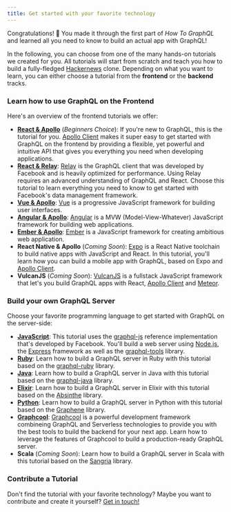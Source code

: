 ```yaml
---
title: Get started with your favorite technology
---
```


Congratulations! 🎉 You made it through the first part of _How To GraphQL_ and learned all you need to know to build an actual app with GraphQL!

In the following, you can choose from one of the many hands-on tutorials we created for you. All tutorials will start from scratch and teach you how to build a fully-fledged [Hackernews](https://news.ycombinator.com) clone. Depending on what you want to learn, you can either choose a tutorial from the **frontend** or the **backend** tracks.

<TutorialChooser></TutorialChooser>


### Learn how to use GraphQL on the Frontend

Here's an overview of the frontend tutorials we offer:

- [**React & Apollo**](https://www.howtographql.com/react-apollo/0-introduction/) (_Beginners Choice_): If you're new to GraphQL, this is the tutorial for you. [Apollo Client](http://dev.apollodata.com/) makes it super easy to get started with GraphQL on the frontend by providing a flexible, yet powerful and intuitive API that gives you everything you need when developing applications.
- [**React & Relay**](https://www.howtographql.com/react-relay/0-introduction/): [Relay](https://facebook.github.io/relay/) is the GraphQL client that was developed by Facebook and is heavily optimized for performance. Using Relay requires an advanced understanding of GraphQL and React. Choose this tutorial to learn everything you need to know to get started with Facebook's data management framework.
- [**Vue & Apollo**](https://www.howtographql.com/vue-apollo/0-introduction/): [Vue](https://vuejs.org/) is a progressive JavaScript framework for building user interfaces.
- [**Angular & Apollo**](https://www.howtographql.com/angular-apollo/0-introduction/): [Angular](https://angularjs.org/) is a MVW (Model-View-Whatever) JavaScript framework for building web applications.
- [**Ember & Apollo**](https://www.howtographql.com/ember-apollo/0-introduction/): [Ember](https://emberjs.com/) is a JavaScript framework for creating ambitious web application.
- **React Native & Apollo** (_Coming Soon_): [Expo](https://expo.io/) is a  React Native toolchain to build native apps with JavaScript and React. In this tutorial, you'll learn how you can build a mobile app with GraphQL, based on Expo and [Apollo Client](http://dev.apollodata.com/).
- **VulcanJS** (_Coming Soon_): [VulcanJS](http://docs.vulcanjs.org/) is a fullstack JavaScript framework that let's you build GraphQL apps with React, [Apollo Client](http://dev.apollodata.com/) and [Meteor](http://meteor.com/).

### Build your own GraphQL Server

Choose your favorite programming language to get started with GraphQL on the server-side:

- [**JavaScript**](https://www.howtographql.com/graphql-js/1-getting-started/): This tutorial uses the [graphql-js](https://github.com/graphql/graphql-js) reference implementation that's developed by Facebook. You'll build a web server using [Node.js](https://nodejs.org/en/), the [Express](https://expressjs.com/) framework as well as the [graphql-tools](https://github.com/apollographql/graphql-tools) library.
- [**Ruby**](https://www.howtographql.com/graphql-ruby/0-introduction/): Learn how to build a GraphQL server in Ruby with this tutorial based on the [graphql-ruby](https://github.com/rmosolgo/graphql-ruby) library.
- [**Java**](https://www.howtographql.com/graphql-java/0-introduction/): Learn how to build a GraphQL server in Java with this tutorial based on the [graphql-java](https://github.com/graphql-java/graphql-java) library.
- [**Elixir**](https://www.howtographql.com/graphql-elixir/0-introduction/): Learn how to build a GraphQL server in Elixir with this tutorial based on the [Absinthe](https://github.com/absinthe-graphql/absinthe) library.
- [**Python**](https://www.howtographql.com/graphql-python/0-introduction/): Learn how to build a GraphQL server in Python with this tutorial based on the [Graphene](https://github.com/graphql-python/graphene) library.
- [**Graphcool**](https://www.howtographql.com/graphcool/0-introduction/): [Graphcool](https://www.graph.cool/docs/tutorials/graphcool-features-overview-ped6wohw0o/) is a powerful development framework combineing GraphQL and Serverless technologies to provide you with the best tools to build the backend for your next app. Learn how to leverage the features of Graphcool to build a production-ready GraphQL server.
- **Scala** (_Coming Soon_): Learn how to build a GraphQL server in Scala with this tutorial based on the [Sangria](https://github.com/sangria-graphql/sangria) library.


### Contribute a Tutorial

Don't find the tutorial with your favorite technology? Maybe you want to contribute and create it yourself? [Get in touch!](mailto:nikolas@graph.cool)
